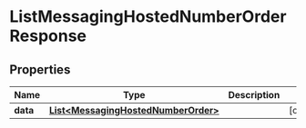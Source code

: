 

# ListMessagingHostedNumberOrderResponse

## Properties

Name | Type | Description | Notes
------------ | ------------- | ------------- | -------------
**data** | [**List&lt;MessagingHostedNumberOrder&gt;**](MessagingHostedNumberOrder.md) |  |  [optional]



